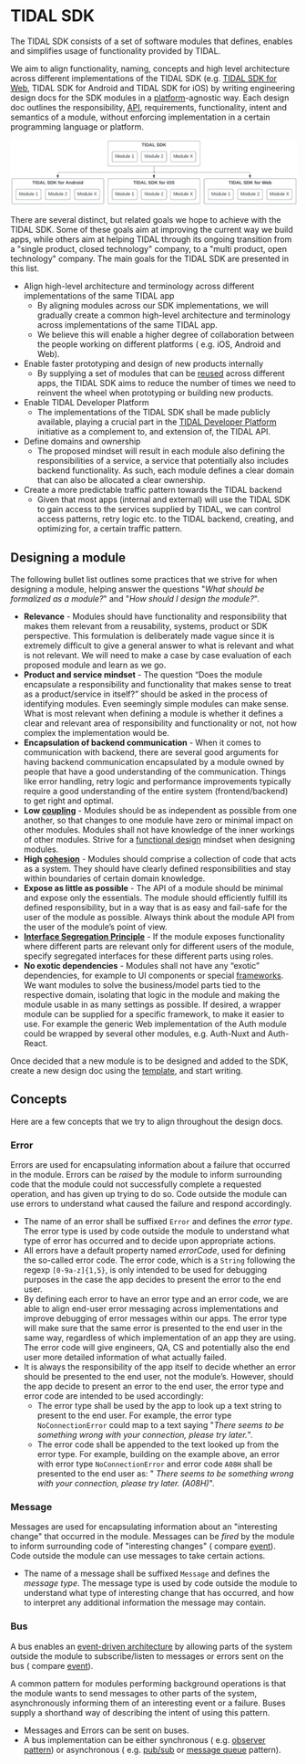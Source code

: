 # TIDAL SDK

The TIDAL SDK consists of a set of software modules that defines, enables and simplifies usage of functionality provided
by TIDAL.

We aim to align functionality, naming, concepts and high level architecture across different implementations of the
TIDAL SDK (e.g. [TIDAL SDK for Web](https://github.com/tidal-music/tidal-sdk-web), TIDAL SDK for Android and TIDAL SDK
for iOS) by writing engineering design docs for the SDK modules in
a [platform](https://en.wikipedia.org/wiki/Computing_platform)-agnostic way. Each design doc outlines the
responsibility, [API](https://en.wikipedia.org/wiki/API), requirements, functionality, intent and semantics of a module,
without enforcing implementation in a certain programming language or platform.

![TIDAL SDK](https://github.com/tidal-music/tidal-sdk/blob/main/media/readme-tidal-sdk-overview.png)

There are several distinct, but related goals we hope to achieve with the TIDAL SDK. Some of these goals aim at
improving the current way we build apps, while others aim at helping TIDAL through its ongoing transition from a "single
product, closed technology" company, to a "multi product, open technology" company. The main goals for the TIDAL SDK are
presented in this list.

* Align high-level architecture and terminology across different implementations of the same TIDAL app
    * By aligning modules across our SDK implementations, we will gradually create a common high-level architecture and
      terminology across implementations of the same TIDAL app.
    * We believe this will enable a higher degree of collaboration between the people working on different platforms (
      e.g. iOS, Android and Web).
* Enable faster prototyping and design of new products internally
    * By supplying a set of modules that can be [reused](https://en.wikipedia.org/wiki/Reusability) across different
      apps, the TIDAL SDK aims to reduce the number of times we need to reinvent the wheel when prototyping or building
      new products.
* Enable TIDAL Developer Platform
    * The implementations of the TIDAL SDK shall be made publicly available, playing a crucial part in
      the [TIDAL Developer Platform](https://developer.tidal.com) initiative as a complement to, and extension of,
      the TIDAL API.
* Define domains and ownership
    * The proposed mindset will result in each module also defining the responsibilities of a service, a service that
      potentially also includes backend functionality. As such, each module defines a clear domain that can also be
      allocated a clear ownership.
* Create a more predictable traffic pattern towards the TIDAL backend
    * Given that most apps (internal and external) will use the TIDAL SDK to gain access to the services supplied by
      TIDAL, we can control access patterns, retry logic etc. to the TIDAL backend, creating, and optimizing for, a
      certain traffic pattern.

## Designing a module

The following bullet list outlines some practices that we strive for when designing a module, helping answer the
questions "_What should be formalized as a module?_" and "_How should I design the module?_".

* **Relevance** - Modules should have functionality and responsibility that makes them relevant from a reusability,
  systems, product or SDK perspective. This formulation is deliberately made vague since it is extremely difficult
  to give a general answer to what is relevant and what is not relevant. We will need to make a case by case evaluation
  of each proposed module and learn as we go.
* **Product and service mindset** - The question “Does the module encapsulate a responsibility and functionality that
  makes sense to treat as a product/service in itself?” should be asked in the process of identifying modules. Even
  seemingly simple modules can make sense. What is most relevant when defining a module is whether it defines a clear
  and relevant area of responsibility and functionality or not, not how complex the implementation would be.
* **Encapsulation of backend communication** - When it comes to communication with backend, there are several good
  arguments for having backend communication encapsulated by a module owned by people that have a good understanding of
  the communication. Things like error handling, retry logic and performance improvements typically require a good
  understanding of the entire system (frontend/backend) to get right and optimal.
* **Low [coupling](https://en.wikipedia.org/wiki/Coupling_(computer_programming))** - Modules should be as independent
  as possible from one another, so that changes to one module have zero or
  minimal impact on other modules. Modules shall not have knowledge of the inner workings of other modules. Strive for a
  [functional design](https://en.wikipedia.org/wiki/Functional_design) mindset when designing modules.
* **High [cohesion](https://en.wikipedia.org/wiki/Cohesion_(computer_science))** - Modules should comprise a collection
  of code that acts as a system. They should have clearly defined responsibilities and stay within boundaries of certain
  domain knowledge.
* **Expose as little as possible** - The API of a module should be minimal and expose only the essentials. The module
  should efficiently fulfill its defined responsibility, but in a way that is as easy and fail-safe for the user of the
  module as possible. Always think about the module API from the user of the module’s point of view.
* **[Interface Segregation Principle](https://en.wikipedia.org/wiki/Interface_segregation_principle)** - If the module
  exposes functionality where different parts are relevant only for
  different users of the module, specify segregated interfaces for these different parts using roles.
* **No exotic dependencies** - Modules shall not have any “exotic” dependencies, for example to UI components or special
  [frameworks](https://en.wikipedia.org/wiki/Software_framework). We want modules to solve the business/model parts tied
  to the respective domain, isolating that logic in the module and making the module usable in as many settings as
  possible. If desired, a wrapper module can be supplied for a specific framework, to make it easier to use. For example
  the generic Web implementation of the Auth module could be wrapped by several other modules, e.g. Auth-Nuxt and
  Auth-React.

Once decided that a new module is to be designed and added to the SDK, create a new design doc using
the [template](TEMPLATE.md), and start writing.

## Concepts

Here are a few concepts that we try to align throughout the design docs.

### Error

Errors are used for encapsulating information about a failure that occurred in the module. Errors can be _raised_ by the
module to inform surrounding code that the module could not successfully complete a requested operation, and has given
up trying to do so. Code outside the module can use errors to understand what caused the failure and respond
accordingly.

* The name of an error shall be suffixed `Error` and defines the _error type_. The error type is used by code
  outside the module to understand what type of error has occurred and to decide upon appropriate actions.
* All errors have a default property named _errorCode_, used for defining the so-called error code. The error code,
  which is a `String` following the regexp `[0-9a-z]{1,5}`, is only intended to be used for debugging purposes in the
  case the app decides to present the error to the end user.
* By defining each error to have an error type and an error code, we are able to align end-user error messaging across
  implementations and improve debugging of error messages within our apps. The error type will make sure that the same
  error is presented to the end user in the same way, regardless of which implementation of an app they are using. The
  error code will give engineers, QA, CS and potentially also the end user more detailed information of what actually
  failed.
* It is always the responsibility of the app itself to decide whether an error should be presented to the end user, not
  the module’s. However, should the app decide to present an error to the end user, the error type and error code are
  intended to be used accordingly:
    * The error type shall be used by the app to look up a text string to present to the end user. For example, the
      error type `NoConnectionError` could map to a text saying "_There seems to be something wrong with your
      connection, please try later._".
    * The error code shall be appended to the text looked up from the error type. For example, building on the example
      above, an error with error type `NoConnectionError` and error code `A08H` shall be presented to the end user as: "
      _There seems to be something wrong with your connection, please try later. (A08H)_".

### Message

Messages are used for encapsulating information about an "interesting change" that occurred in the module. Messages can
be _fired_ by the module to inform surrounding code of "interesting changes" (
compare [event](https://en.wikipedia.org/wiki/Event_(computing))). Code outside the module can use messages to take
certain actions.

* The name of a message shall be suffixed `Message` and defines the _message type_. The message type is used by
  code outside the module to understand what type of interesting change that has occurred, and how to interpret any
  additional information the message may contain.

### Bus

A bus enables an [event-driven architecture](https://en.wikipedia.org/wiki/Event-driven_architecture) by allowing parts
of the system outside the module to subscribe/listen to messages or errors sent on the bus (
compare [event](https://en.wikipedia.org/wiki/Event_(computing))).

A common pattern for modules performing background operations is that the module wants to send messages to other parts
of the system, asynchronously informing them of an interesting event or a failure. Buses supply a shorthand way of
describing the intent of using this pattern.

* Messages and Errors can be sent on buses.
* A bus implementation can be either synchronous (
  e.g. [observer pattern](https://en.wikipedia.org/wiki/Observer_pattern)) or asynchronous (
  e.g. [pub/sub](https://en.wikipedia.org/wiki/Publish%E2%80%93subscribe_pattern)
  or [message queue](https://en.wikipedia.org/wiki/Message_queue) pattern).